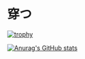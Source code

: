 # 穿つ

[![trophy](https://github-profile-trophy.vercel.app/?username=Shinnosuke-Hara)](https://github.com/ryo-ma/github-profile-trophy)



[![Anurag's GitHub stats](https://github-readme-stats.vercel.app/api?username=Shinnosuke-Hara)](https://github.com/anuraghazra/github-readme-stats)
